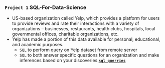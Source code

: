 ### `Project 1` SQL-For-Data-Science

- US-based organization called Yelp, which provides a platform for users to provide reviews and rate their interactions with a variety of organizations – businesses, restaurants, health clubs, hospitals, local governmental offices, charitable organizations, etc.
- Yelp has made a portion of this data available for personal, educational, and academic purposes.
  - `SQL` to perform query on Yelp dataset from remote server
  - `SQL` to both answer specific questions for an organization and make
    inferences based on your discoveries.[**`sql querries`**](https://github.com/kuta-ndze/SQL-Basics-For-Data-Science/blob/main/Yelpdatasetquery.sql)

